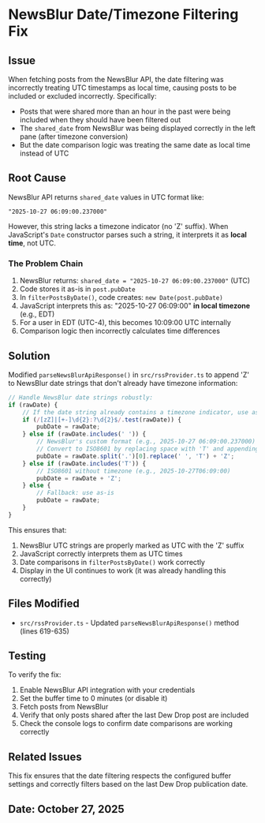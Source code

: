 # NewsBlur Date/Timezone Filtering Fix

## Issue

When fetching posts from the NewsBlur API, the date filtering was incorrectly treating UTC timestamps as local time, causing posts to be included or excluded incorrectly. Specifically:

- Posts that were shared more than an hour in the past were being included when they should have been filtered out
- The `shared_date` from NewsBlur was being displayed correctly in the left pane (after timezone conversion)
- But the date comparison logic was treating the same date as local time instead of UTC

## Root Cause

NewsBlur API returns `shared_date` values in UTC format like:
```
"2025-10-27 06:09:00.237000"
```

However, this string lacks a timezone indicator (no 'Z' suffix). When JavaScript's `Date` constructor parses such a string, it interprets it as **local time**, not UTC.

### The Problem Chain

1. NewsBlur returns: `shared_date = "2025-10-27 06:09:00.237000"` (UTC)
2. Code stores it as-is in `post.pubDate`
3. In `filterPostsByDate()`, code creates: `new Date(post.pubDate)`
4. JavaScript interprets this as: "2025-10-27 06:09:00" **in local timezone** (e.g., EDT)
5. For a user in EDT (UTC-4), this becomes 10:09:00 UTC internally
6. Comparison logic then incorrectly calculates time differences

## Solution

Modified `parseNewsBlurApiResponse()` in `src/rssProvider.ts` to append 'Z' to NewsBlur date strings that don't already have timezone information:

```typescript
// Handle NewsBlur date strings robustly:
if (rawDate) {
    // If the date string already contains a timezone indicator, use as-is
    if (/[zZ]|[+-]\d{2}:?\d{2}$/.test(rawDate)) {
        pubDate = rawDate;
    } else if (rawDate.includes(' ')) {
        // NewsBlur's custom format (e.g., 2025-10-27 06:09:00.237000)
        // Convert to ISO8601 by replacing space with 'T' and appending 'Z'
        pubDate = rawDate.split('.')[0].replace(' ', 'T') + 'Z';
    } else if (rawDate.includes('T')) {
        // ISO8601 without timezone (e.g., 2025-10-27T06:09:00)
        pubDate = rawDate + 'Z';
    } else {
        // Fallback: use as-is
        pubDate = rawDate;
    }
}
```

This ensures that:
1. NewsBlur UTC strings are properly marked as UTC with the 'Z' suffix
2. JavaScript correctly interprets them as UTC times
3. Date comparisons in `filterPostsByDate()` work correctly
4. Display in the UI continues to work (it was already handling this correctly)

## Files Modified

- `src/rssProvider.ts` - Updated `parseNewsBlurApiResponse()` method (lines 619-635)

## Testing

To verify the fix:
1. Enable NewsBlur API integration with your credentials
2. Set the buffer time to 0 minutes (or disable it)
3. Fetch posts from NewsBlur
4. Verify that only posts shared after the last Dew Drop post are included
5. Check the console logs to confirm date comparisons are working correctly

## Related Issues

This fix ensures that the date filtering respects the configured buffer settings and correctly filters based on the last Dew Drop publication date.

## Date: October 27, 2025

